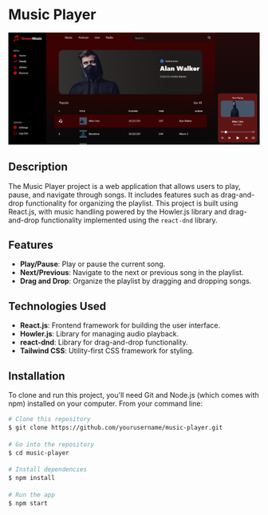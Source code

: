 # Music Player

![Music Player](https://github.com/FarzGit/MUSIC-PLAYER/blob/master/Screenshot%202024-07-01%20131547.png)

## Description

The Music Player project is a web application that allows users to play, pause, and navigate through songs. It includes features such as drag-and-drop functionality for organizing the playlist. This project is built using React.js, with music handling powered by the Howler.js library and drag-and-drop functionality implemented using the `react-dnd` library.

## Features

- **Play/Pause**: Play or pause the current song.
- **Next/Previous**: Navigate to the next or previous song in the playlist.
- **Drag and Drop**: Organize the playlist by dragging and dropping songs.

## Technologies Used

- **React.js**: Frontend framework for building the user interface.
- **Howler.js**: Library for managing audio playback.
- **react-dnd**: Library for drag-and-drop functionality.
- **Tailwind CSS**: Utility-first CSS framework for styling.

## Installation

To clone and run this project, you'll need Git and Node.js (which comes with npm) installed on your computer. From your command line:

```bash
# Clone this repository
$ git clone https://github.com/yourusername/music-player.git

# Go into the repository
$ cd music-player

# Install dependencies
$ npm install

# Run the app
$ npm start
